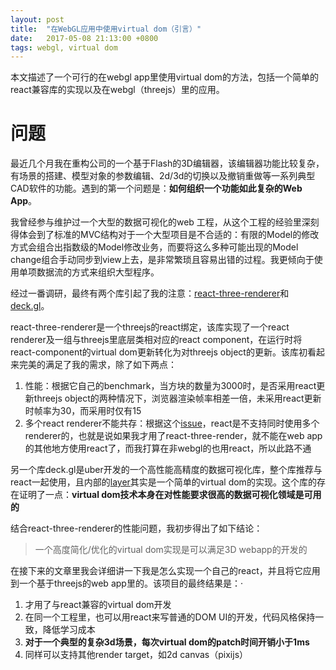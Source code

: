 ```yaml
---
layout: post
title:  "在WebGL应用中使用virtual dom（引言）"
date:   2017-05-08 21:13:00 +0800
tags: webgl, virtual dom
---
```


本文描述了一个可行的在webgl app里使用virtual dom的方法，包括一个简单的react兼容库的实现以及在webgl（threejs）里的应用。

# 问题
最近几个月我在重构公司的一个基于Flash的3D编辑器，该编辑器功能比较复杂，有场景的搭建、模型对象的参数编辑、2d/3d的切换以及撤销重做等一系列典型CAD软件的功能。遇到的第一个问题是：**如何组织一个功能如此复杂的Web App**。

我曾经参与维护过一个大型的数据可视化的web 工程，从这个工程的经验里深刻得体会到了标准的MVC结构对于一个大型项目是不合适的：有限的Model的修改方式会组合出指数级的Model修改业务，而要将这么多种可能出现的Model change组合手动同步到view上去，是非常繁琐且容易出错的过程。我更倾向于使用单项数据流的方式来组织大型程序。

经过一番调研，最终有两个库引起了我的注意：[react-three-renderer](todo)和[deck.gl](todo)。

react-three-renderer是一个threejs的react绑定，该库实现了一个react renderer及一组与threejs里底层类相对应的react component，在运行时将react-component的virtual dom更新转化为对threejs object的更新。该库初看起来完美的满足了我的需求，除了如下两点：

1. 性能：根据它自己的benchmark，当方块的数量为3000时，是否采用react更新threejs object的两种情况下，浏览器渲染帧率相差一倍，未采用react更新时帧率为30，而采用时仅有15
2. 多个react renderer不能共存：根据这个[issue](todo)，react是不支持同时使用多个renderer的，也就是说如果我才用了react-three-render，就不能在web app的其他地方使用react了，而我打算在非webgl的也用react，所以此路不通

另一个库deck.gl是uber开发的一个高性能高精度的数据可视化库，整个库推荐与react一起使用，且内部的[layer](todo)其实是一个简单的virtual dom的实现。这个库的存在证明了一点：**virtual dom技术本身在对性能要求很高的数据可视化领域是可用的**

结合react-three-renderer的性能问题，我初步得出了如下结论：

> 一个高度简化/优化的virtual dom实现是可以满足3D webapp的开发的

在接下来的文章里我会详细讲一下我是怎么实现一个自己的react，并且将它应用到一个基于threejs的web app里的。该项目的最终结果是：·

1. 才用了与react兼容的virtual dom开发
2. 在同一个工程里，也可以用react来写普通的DOM UI的开发，代码风格保持一致，降低学习成本
3. **对于一个典型的复杂3d场景，每次virtual dom的patch时间开销小于1ms**
4. 同样可以支持其他render target，如2d canvas（pixijs）

